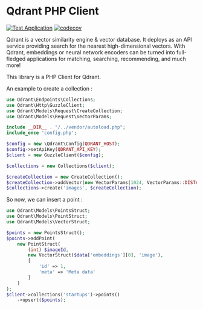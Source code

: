 # Qdrant PHP Client

[![Test Application](https://github.com/hkulekci/qdrant-php/actions/workflows/test.yaml/badge.svg)](https://github.com/hkulekci/qdrant-php/actions/workflows/test.yaml) [![codecov](https://codecov.io/github/hkulekci/qdrant-php/branch/main/graph/badge.svg?token=5K8FAI0C9B)](https://codecov.io/github/hkulekci/qdrant-php)

Qdrant is a vector similarity engine & vector database. It deploys as an API service providing search for the nearest 
high-dimensional vectors. With Qdrant, embeddings or neural network encoders can be turned into full-fledged 
applications for matching, searching, recommending, and much more!

This library is a PHP Client for Qdrant.

An example to create a collection :

```php
use Qdrant\Endpoints\Collections;
use Qdrant\Http\GuzzleClient;
use Qdrant\Models\Request\CreateCollection;
use Qdrant\Models\Request\VectorParams;

include __DIR__ . "/../vendor/autoload.php";
include_once 'config.php';

$config = new \Qdrant\Config(QDRANT_HOST);
$config->setApiKey(QDRANT_API_KEY);
$client = new GuzzleClient($config);

$collections = new Collections($client);

$createCollection = new CreateCollection();
$createCollection->addVector(new VectorParams(1024, VectorParams::DISTANCE_COSINE), 'image');
$collections->create('images', $createCollection);
```

So now, we can insert a point : 

```php
use Qdrant\Models\PointsStruct;
use Qdrant\Models\PointStruct;
use Qdrant\Models\VectorStruct;

$points = new PointsStruct();
$points->addPoint(
    new PointStruct(
        (int) $imageId,
        new VectorStruct($data['embeddings'][0], 'image'),
        [
            'id' => 1,
            'meta' => 'Meta data'
        ]
    )
);
$client->collections('startups')->points()
    ->upsert($points);
```

